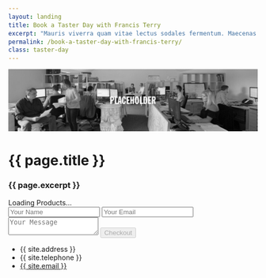 ```yaml
---
layout: landing
title: Book a Taster Day with Francis Terry
excerpt: "Mauris viverra quam vitae lectus sodales fermentum. Maecenas scelerisque tempus imperdiet. Pellentesque habitant morbi tristique senectus et netus et malesuada."
permalink: /book-a-taster-day-with-francis-terry/
class: taster-day
---
```


<img src="/images/feature/taster-day-hero.jpg" class="landing-hero" alt="Francis Terry" />

<div class="article">

<h1>{{ page.title }}</h1>
<h3>{{ page.excerpt }}</h3>
<form method="post" id="contact-form">
    <div id="product-selector">Loading Products...</div>
    <input id="contact-name" type="text" name="name" placeholder="Your Name">
    <input id="contact-email" type="email" placeholder="Your Email">
    <textarea name="Message" placeholder="Your Message"></textarea>
    <input id="checkout-button" disabled="disabled" type="submit" value="Checkout">
</form>

<ul class="contact-list">
    <li class="contact-address">{{ site.address }}</li>
    <li class="contact-tel">{{ site.telephone }}</li>
    <li class="contact-email"><a href="mailto:{{ site.email }}">{{ site.email }}</a></li>
</ul>
</div>

<script src="https://checkout.stripe.com/checkout.js"></script>
<script src="/js/stripe/index.js" type="text/javascript"></script>